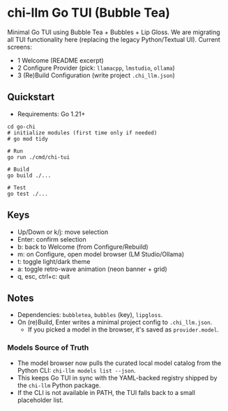 # chi-llm Go TUI (Bubble Tea)

Minimal Go TUI using Bubble Tea + Bubbles + Lip Gloss.
We are migrating all TUI functionality here (replacing the legacy Python/Textual UI).
Current screens:
- 1 Welcome (README excerpt)
- 2 Configure Provider (pick: `llamacpp`, `lmstudio`, `ollama`)
- 3 (Re)Build Configuration (write project `.chi_llm.json`)

## Quickstart

- Requirements: Go 1.21+

```
cd go-chi
# initialize modules (first time only if needed)
# go mod tidy

# Run
go run ./cmd/chi-tui

# Build
go build ./...

# Test
go test ./...
```

## Keys
- Up/Down or k/j: move selection
- Enter: confirm selection
- b: back to Welcome (from Configure/Rebuild)
- m: on Configure, open model browser (LM Studio/Ollama)
- t: toggle light/dark theme
- a: toggle retro-wave animation (neon banner + grid)
- q, esc, ctrl+c: quit

## Notes
- Dependencies: `bubbletea`, `bubbles` (key), `lipgloss`.
- On (re)Build, Enter writes a minimal project config to `.chi_llm.json`.
  - If you picked a model in the browser, it's saved as `provider.model`.
  
### Models Source of Truth

- The model browser now pulls the curated local model catalog from the Python CLI: `chi-llm models list --json`.
- This keeps Go TUI in sync with the YAML-backed registry shipped by the `chi-llm` Python package.
- If the CLI is not available in PATH, the TUI falls back to a small placeholder list.
